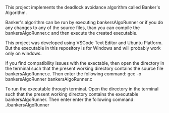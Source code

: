 This project implements the deadlock avoidance algorithm called Banker's Algorithm. 

Banker's algorithm can be run by executing bankersAlgoRunner or if you do any changes to any of the source files, than you can compile the bankersAlgoRunner.c and then execute the created executable. 

This project was developed using VSCode Text Editor and Ubuntu Platform. But the executable in this repository is for Windows and will probably work only on windows.

If you find compatibility issues with the exectable, then open the directory in the terminal such that the present working directory contains the source file bankersAlgoRunner.c. Then enter the following command:
gcc -o bankersAlgoRunner bankersAlgoRunner.c

To run the executable through terminal. Open the directory in the terminal such that the present working directory contains the executable bankersAlgoRunner. Then enter enter the following command:
./bankersAlgoRunner
